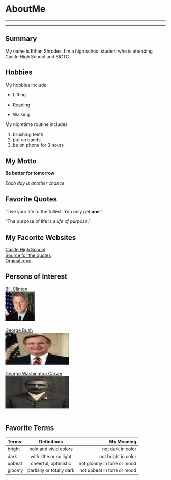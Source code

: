 # AboutMe
---
---
## Summary 
[Another Link]: https://github.com/Bandera2014/MarkdownTutorial
[1]: https://en.wikipedia.org/wiki/Bill_Clinton

My name is Ethan Shrodes. I'm a high school student who is attending Castle High School and SICTC.

## Hobbies

My hobbies include

- Lifting
* Reading
+ Walking

My nighttime routine includes

1. brushing teeth
2. put on bands
4. be on phone for 3 hours

## My Motto

**Be better for tomorrow**

_Each day is another chance_

## Favorite Quotes

“Live your life to the fullest. You only get **one**.”

“The purpose of life is a _life of purpose_.”


## My Facorite Websites

[Castle High School](https://castle.warrick.k12.in.us)<br>
[Source for the quotes](https://livelifehappy.com/random-life-quotes/)<br>
[Orginal repo][Another Link]<br>

## Persons of Interest

[Bill Clinton][1]<br>
<kbd>![bill](img/img/billCl.jfif)</kbd><br><br>
[George Bush](https://en.wikipedia.org/wiki/George_W._Bush)<br>
<kbd><img src="img/img/download.jfif" height="100px" width="200px"></kbd><br><br>
[George Washington Carver](https://en.wikipedia.org/wiki/George_Washington_Carver)<br>
<kbd><img src="img/img/George_Washington_Carver.jpg" height="100px" width="200px"></kbd><br><br>

## Favorite Terms

| Terms | Definitions | My Meaning |
|:-| :----:| ----: |
|bright| bold and vivid colors | not dark in color|
|dark| with little or no light | not bright in color|
|upbeat| cheerful; optimistic | not gloomy in tone or mood|
|gloomy| partially or totally dark | not upbeat in tone or mood|

